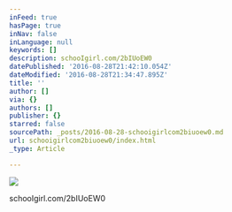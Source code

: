 ```yaml
---
inFeed: true
hasPage: true
inNav: false
inLanguage: null
keywords: []
description: schooIgirl.com/2bIUoEW0
datePublished: '2016-08-28T21:42:10.054Z'
dateModified: '2016-08-28T21:34:47.895Z'
title: ''
author: []
via: {}
authors: []
publisher: {}
starred: false
sourcePath: _posts/2016-08-28-schooigirlcom2biuoew0.md
url: schooigirlcom2biuoew0/index.html
_type: Article

---
```

![](https://the-grid-user-content.s3-us-west-2.amazonaws.com/90d70a68-a87e-4e49-aee6-cfae8e3b08c5.jpg)

schooIgirl.com/2bIUoEW0